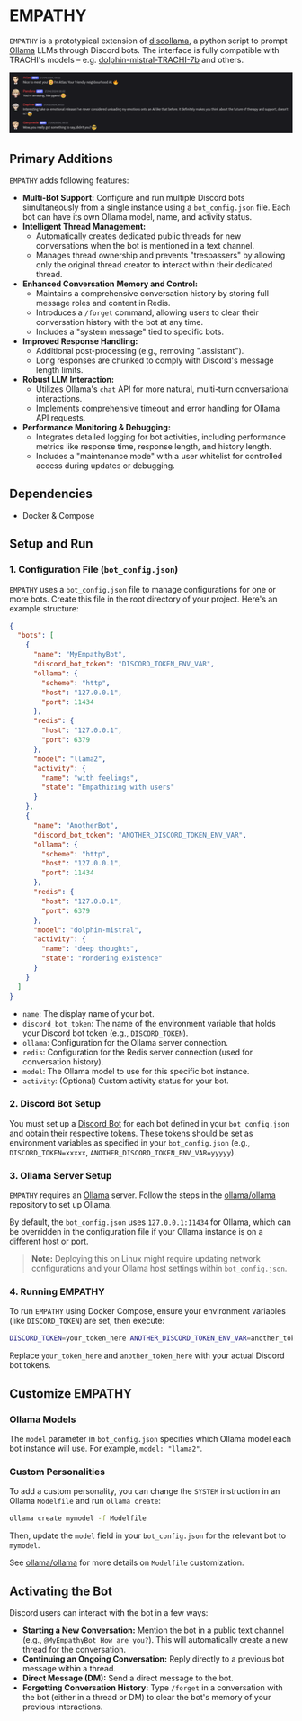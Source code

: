 # EMPATHY

`EMPATHY` is a prototypical extension of [discollama](https://github.com/mxyng/discollama), a python script to prompt [Ollama](https://github.com/jmorganca/ollama) LLMs through Discord bots. The interface is fully compatible with TRACHI's models – e.g. [dolphin-mistral-TRACHI-7b](norygano/dolphin-mistral-TRACHI-7b-GGUF) and others.

![env_250](resources/Fab4.png)
## Primary Additions

`EMPATHY` adds following features:

* **Multi-Bot Support:** Configure and run multiple Discord bots simultaneously from a single instance using a `bot_config.json` file. Each bot can have its own Ollama model, name, and activity status.
* **Intelligent Thread Management:**
    * Automatically creates dedicated public threads for new conversations when the bot is mentioned in a text channel.
    * Manages thread ownership and prevents "trespassers" by allowing only the original thread creator to interact within their dedicated thread.
* **Enhanced Conversation Memory and Control:**
    * Maintains a comprehensive conversation history by storing full message roles and content in Redis.
    * Introduces a `/forget` command, allowing users to clear their conversation history with the bot at any time.
    * Includes a "system message" tied to specific bots.
* **Improved Response Handling:**
    * Additional post-processing (e.g., removing ".assistant").
    * Long responses are chunked to comply with Discord's message length limits.
* **Robust LLM Interaction:**
    * Utilizes Ollama's `chat` API for more natural, multi-turn conversational interactions.
    * Implements comprehensive timeout and error handling for Ollama API requests.
* **Performance Monitoring & Debugging:**
    * Integrates detailed logging for bot activities, including performance metrics like response time, response length, and history length.
    * Includes a "maintenance mode" with a user whitelist for controlled access during updates or debugging.

## Dependencies
-   Docker & Compose

## Setup and Run

### 1. Configuration File (`bot_config.json`)

`EMPATHY` uses a `bot_config.json` file to manage configurations for one or more bots. Create this file in the root directory of your project. Here's an example structure:

```json
{
  "bots": [
    {
      "name": "MyEmpathyBot",
      "discord_bot_token": "DISCORD_TOKEN_ENV_VAR",
      "ollama": {
        "scheme": "http",
        "host": "127.0.0.1",
        "port": 11434
      },
      "redis": {
        "host": "127.0.0.1",
        "port": 6379
      },
      "model": "llama2",
      "activity": {
        "name": "with feelings",
        "state": "Empathizing with users"
      }
    },
    {
      "name": "AnotherBot",
      "discord_bot_token": "ANOTHER_DISCORD_TOKEN_ENV_VAR",
      "ollama": {
        "scheme": "http",
        "host": "127.0.0.1",
        "port": 11434
      },
      "redis": {
        "host": "127.0.0.1",
        "port": 6379
      },
      "model": "dolphin-mistral",
      "activity": {
        "name": "deep thoughts",
        "state": "Pondering existence"
      }
    }
  ]
}

````

  * `name`: The display name of your bot.
  * `discord_bot_token`: The name of the environment variable that holds your Discord bot token (e.g., `DISCORD_TOKEN`).
  * `ollama`: Configuration for the Ollama server connection.
  * `redis`: Configuration for the Redis server connection (used for conversation history).
  * `model`: The Ollama model to use for this specific bot instance.
  * `activity`: (Optional) Custom activity status for your bot.

### 2\. Discord Bot Setup

You must set up a [Discord Bot](https://discord.com/developers/applications) for each bot defined in your `bot_config.json` and obtain their respective tokens. These tokens should be set as environment variables as specified in your `bot_config.json` (e.g., `DISCORD_TOKEN=xxxxx`, `ANOTHER_DISCORD_TOKEN_ENV_VAR=yyyyy`).

### 3\. Ollama Server Setup

`EMPATHY` requires an [Ollama](https://github.com/ollama/ollama) server. Follow the steps in the [ollama/ollama](https://github.com/ollama/ollama) repository to set up Ollama.

By default, the `bot_config.json` uses `127.0.0.1:11434` for Ollama, which can be overridden in the configuration file if your Ollama instance is on a different host or port.

> **Note:** Deploying this on Linux might require updating network configurations and your Ollama host settings within `bot_config.json`.

### 4\. Running EMPATHY

To run `EMPATHY` using Docker Compose, ensure your environment variables (like `DISCORD_TOKEN`) are set, then execute:

```bash
DISCORD_TOKEN=your_token_here ANOTHER_DISCORD_TOKEN_ENV_VAR=another_token_here docker compose up
```

Replace `your_token_here` and `another_token_here` with your actual Discord bot tokens.

## Customize EMPATHY

### Ollama Models

The `model` parameter in `bot_config.json` specifies which Ollama model each bot instance will use. For example, `model: "llama2"`.

### Custom Personalities

To add a custom personality, you can change the `SYSTEM` instruction in an Ollama `Modelfile` and run `ollama create`:

```bash
ollama create mymodel -f Modelfile
```

Then, update the `model` field in your `bot_config.json` for the relevant bot to `mymodel`.

See [ollama/ollama](https://github.com/ollama/ollama/blob/main/docs/modelfile.md) for more details on `Modelfile` customization.

## Activating the Bot

Discord users can interact with the bot in a few ways:

  * **Starting a New Conversation:** Mention the bot in a public text channel (e.g., `@MyEmpathyBot How are you?`). This will automatically create a new thread for the conversation.
  * **Continuing an Ongoing Conversation:** Reply directly to a previous bot message within a thread.
  * **Direct Message (DM):** Send a direct message to the bot.
  * **Forgetting Conversation History:** Type `/forget` in a conversation with the bot (either in a thread or DM) to clear the bot's memory of your previous interactions.
